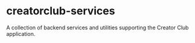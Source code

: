 # creatorclub-services
A collection of backend services and utilities supporting the Creator Club application.
